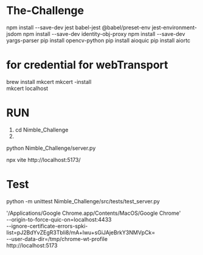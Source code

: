 # The-Challenge

npm install --save-dev jest babel-jest @babel/preset-env jest-environment-jsdom
npm install --save-dev identity-obj-proxy
npm install --save-dev yargs-parser
pip install opencv-python
pip install aioquic
pip install aiortc


# for credential for webTransport
brew install mkcert
mkcert -install  
mkcert localhost


# RUN
1. cd Nimble_Challenge
2. 

python Nimble_Challenge/server.py 

npx vite
http://localhost:5173/

# Test
python -m unittest Nimble_Challenge/src/tests/test_server.py


'/Applications/Google Chrome.app/Contents/MacOS/Google Chrome' \
  --origin-to-force-quic-on=localhost:4433 \
  --ignore-certificate-errors-spki-list=pJ2BdYvZEgR3Tbli8/mA+lwu+sGiJAjeBrkY3NMVpCk= \
  --user-data-dir=/tmp/chrome-wt-profile \
  http://localhost:5173